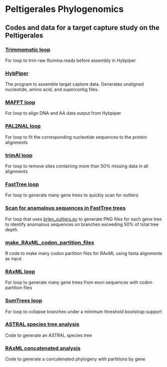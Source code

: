 # Peltigerales Phylogenomics
## Codes and data for a target capture study on the Peltigerales

### [Trimmomatic loop](./trimmomatic.sh)
For loop to trim raw Illumina reads before assembly in Hybpiper

### [HybPiper](https://github.com/mossmatters/HybPiper/wiki)
The program to assemble target capture data. Generates unaligned nucleotide, amino acid, and supercontig files.

### [MAFFT loop](./mafft.sh)
For loop to align DNA and AA data output from Hybpiper

### [PAL2NAL loop](./pal2nal.sh)
For loop to fit the corresponding nucleotide sequences to the protein alignments

### [trimAl loop](./trimal.sh)
For loop to remove sites containing more than 50% missing data in all alignments

### [FastTree loop](./fasttree.sh)
For loop to generate many gene trees to quickly scan for outliers

### [Scan for anamalous sequences in FastTree trees](./brlen_outliers.sh)
For loop that uses [brlen_outliers.py](http://blog.mossmatters.net/detecting-branch-length-outliers/) to generate PNG files for each gene tree to identify anomalous sequences on branches exceeding 50% of total tree depth.

### [make_RAxML_codon_partition_files](./make_RAxML_codon_partition_files.R)
R code to make many codon partition files for RAxML using fasta alignments as input

### [RAxML loop](./raxml_loop.sh)
For loop to generate many gene trees from exon sequences with codon partition files

### [SumTrees loop](./sumtrees.sh)
For loop to collapse branches under a minimum threshold bootstrap support

### [ASTRAL species tree analysis](./astral.sh)
Code to generate an ASTRAL species tree

### [RAxML concatenated analysis](./raxml_concat.sh)
Code to generate a concatenated phylogeny with partitions by gene
